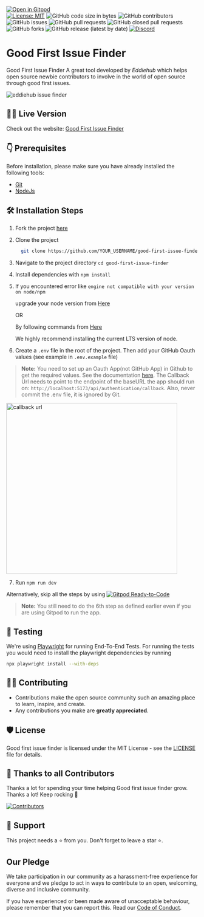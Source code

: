 [![Open in Gitpod](https://gitpod.io/button/open-in-gitpod.svg)](https://gitpod.io/#https://github.com/EddieHubCommunity/good-first-issue-finder)\
[![License: MIT](https://img.shields.io/badge/License-MIT-yellow.svg)](https://github.com/EddieHubCommunity/good-first-issue-finder/blob/main/LICENSE)
![GitHub code size in bytes](https://img.shields.io/github/languages/code-size/EddieHubCommunity/good-first-issue-finder?style=plastic)
![GitHub contributors](https://img.shields.io/github/contributors/EddieHubCommunity/good-first-issue-finder)
![GitHub issues](https://img.shields.io/github/issues-raw/EddieHubCommunity/good-first-issue-finder)
![GitHub pull requests](https://img.shields.io/github/issues-pr-raw/EddieHubCommunity/good-first-issue-finder)
![GitHub closed pull requests](https://img.shields.io/github/issues-pr-closed-raw/EddieHubCommunity/good-first-issue-finder)
![GitHub forks](https://img.shields.io/github/forks/EddieHubCommunity/good-first-issue-finder?style=social)
![GitHub release (latest by date)](https://img.shields.io/github/v/release/EddieHubCommunity/good-first-issue-finder)
[![Discord](https://img.shields.io/badge/Discord-%235865F2.svg?style=plastic&logo=discord&logoColor=white)](https://discord.com/invite/jZQs6Wu)

# Good First Issue Finder

Good First Issue Finder A great tool developed by *Eddiehub* which helps open source newbie contributors to involve in the world of open source through good first issues.

![eddiehub issue finder](https://user-images.githubusercontent.com/64529217/177034601-fe8dffce-cfac-4f61-889b-e3fe1ab7497d.png)

<!-- (Can be only done after merged 😅)
## Example using Gitpod, ephemeral dev environment in the cloud (free)

![Gitpod GIF with progress bar](https://user-images.githubusercontent.com/46727048/146048451-ed4ff31a-c178-4713-a9e0-95118be742dc.gif)
-->

## 👨‍💻 Live Version

Check out the website: [Good First Issue Finder](https://finder.eddiehub.io)

## 👇 Prerequisites

Before installation, please make sure you have already installed the following tools:

- [Git](https://git-scm.com/downloads)
- [NodeJs](https://nodejs.org/en/download/)

## 🛠️ Installation Steps

1. Fork the project [here](https://github.com/EddieHubCommunity/good-first-issue-finder/fork)
2. Clone the project
   ```bash
     git clone https://github.com/YOUR_USERNAME/good-first-issue-finder.git
   ```
3. Navigate to the project directory `cd good-first-issue-finder`
4. Install dependencies with `npm install`
5. If you encountered error like `engine not compatible with your version on node/npm`

   upgrade your node version from [Here](https://nodejs.org/en/)

   OR

   By following commands from [Here](https://www.geeksforgeeks.org/how-to-update-node-js-and-npm-to-next-version/)

   We highly recommend installing the current LTS version of node.

6. Create a `.env` file in the root of the project. Then add your GitHub Oauth values (see example in `.env.example` file)

> **Note:** You need to set up an Oauth App(not GitHub App) in Github to get the required values. See the documentation [here](https://docs.github.com/en/developers/apps/building-oauth-apps/creating-an-oauth-app).
> The Callback Url needs to point to the endpoint of the baseURL the app should run on: `http://localhost:5173/api/authentication/callback`. 
> Also, never commit the .env file, it is ignored by Git.

<img width=450 alt="callback url" src="https://user-images.githubusercontent.com/75534912/191059977-48962f25-4a83-4564-9a17-019ab0783a40.jpg" />

7. Run `npm run dev`

Alternatively, skip all the steps by using [![Gitpod Ready-to-Code](https://img.shields.io/badge/Gitpod-Ready--to--Code-blue?logo=gitpod)](https://gitpod.io/#https://github.com/EddieHubCommunity/good-first-issue-finder)

> **Note:** You still need to do the 6th step as defined earlier even if you are using Gitpod to run the app.

## 🧪 Testing

We're using [Playwright](https://playwright.dev/) for running End-To-End Tests.
For running the tests you would need to install the playwright dependencies by running

```bash
npx playwright install --with-deps
```

## 👨‍💻 Contributing

- Contributions make the open source community such an amazing place to learn, inspire, and create.
- Any contributions you make are **greatly appreciated**.
<!-- Don't yet have guide, uncomment when we have refer https://github.com/EddieHubCommunity/good-first-issue-finder/issues/79
- Check out our [contribution guidelines](/CONTRIBUTING.md) for more information.
  -->

## 🛡️ License

Good first issue finder is licensed under the MIT License - see the [LICENSE](LICENSE) file for details.

## 💪 Thanks to all Contributors

Thanks a lot for spending your time helping Good first issue finder grow. Thanks a lot! Keep rocking 🍻

[![Contributors](https://contrib.rocks/image?repo=EddieHubCommunity/good-first-issue-finder)](https://github.com/EddieHubCommunity/good-first-issue-finder/graphs/contributors)

## 🙏 Support

This project needs a ⭐️ from you. Don't forget to leave a star ⭐️.

## Our Pledge

We take participation in our community as a harassment-free experience for everyone and we pledge to act in ways to contribute to an open, welcoming, diverse and inclusive community.  

If you have experienced or been made aware of unacceptable behaviour, please remember that you can report this.  Read our [Code of Conduct](https://github.com/EddieHubCommunity/good-first-issue-finder/blob/main/CODE_OF_CONDUCT.md).
